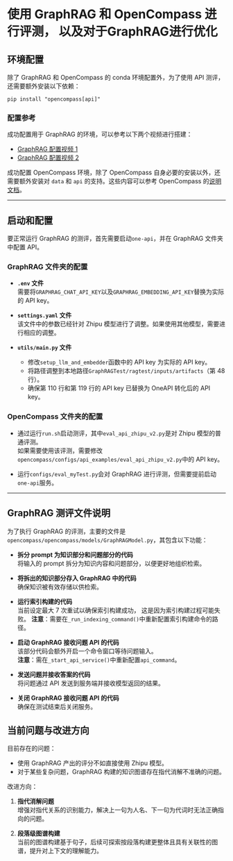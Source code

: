 # 使用 GraphRAG 和 OpenCompass 进行评测， 以及对于GraphRAG进行优化

## 环境配置

除了 GraphRAG 和 OpenCompass 的 conda 环境配置外，为了使用 API 测评，还需要额外安装以下依赖：

`pip install "opencompass[api]"`

### 配置参考

成功配置用于 GraphRAG 的环境，可以参考以下两个视频进行搭建：
- [GraphRAG 配置视频 1](https://www.bilibili.com/video/BV1HmWQeKEQB/?spm_id_from=..search-card.all.click&vd_source=dd722f9cbe299d2a0d932b162f651357)
- [GraphRAG 配置视频 2](https://www.bilibili.com/video/BV1aKWTexEeH/?vd_source=30acb5331e4f5739ebbad50f7cc6b949)

成功配置 OpenCompass 环境，除了 OpenCompass 自身必要的安装以外，还需要额外安装对 `data` 和 `api` 的支持。这些内容可以参考 OpenCompass 的[说明文档](https://github.com/open-compass/opencompass)。

---

## 启动和配置

要正常运行 GraphRAG 的测评，首先需要启动`one-api`，并在 GraphRAG 文件夹中配置 API。

### GraphRAG 文件夹的配置

- **`.env` 文件**  
  需要将`GRAPHRAG_CHAT_API_KEY`以及`GRAPHRAG_EMBEDDING_API_KEY`替换为实际的 API key。

- **`settings.yaml` 文件**  
  该文件中的参数已经针对 Zhipu 模型进行了调整。如果使用其他模型，需要进行相应的调整。

- **`utils/main.py` 文件**  
  - 修改`setup_llm_and_embedder`函数中的 API key 为实际的 API key。  
  - 将路径调整到本地路径`GraphRAGTest/ragtest/inputs/artifacts`（第 48 行）。  
  - 确保第 110 行和第 119 行的 API key 已替换为 OneAPI 转化后的 API key。

### OpenCompass 文件夹的配置

- 通过运行`run.sh`启动测评，其中`eval_api_zhipu_v2.py`是对 Zhipu 模型的普通评测。  
  如果需要使用该评测，需要修改`opencompass/configs/api_examples/eval_api_zhipu_v2.py`中的 API key。

- 运行`configs/eval_myTest.py`会对 GraphRAG 进行评测，但需要提前启动`one-api`服务。

---

## GraphRAG 测评文件说明

为了执行 GraphRAG 的评测，主要的文件是`opencompass/opencompass/models/GraphRAGModel.py`，其包含以下功能：

- **拆分 prompt 为知识部分和问题部分的代码**  
  将输入的 prompt 拆分为知识内容和问题部分，以便更好地组织检索。

- **将拆出的知识部分存入 GraphRAG 中的代码**  
  确保知识被有效存储以供检索。

- **运行索引构建的代码**  
  当前设定最大 7 次重试以确保索引构建成功， 这是因为索引构建过程可能失败。
  **注意**：需要在`_run_indexing_command()`中重新配置索引构建命令的路径。

- **启动 GraphRAG 接收问题 API 的代码**  
  该部分代码会额外开启一个命令窗口等待问题输入。  
  **注意**：需在`_start_api_service()`中重新配置`api_command`。

- **发送问题并接收答案的代码**  
  将问题通过 API 发送到服务端并接收模型返回的结果。

- **关闭 GraphRAG 接收问题 API 的代码**  
  确保在测试结束后关闭服务。

## 当前问题与改进方向

目前存在的问题：  
- 使用 GraphRAG 产出的评分不如直接使用 Zhipu 模型。  
- 对于某些复杂问题，GraphRAG 构建的知识图谱存在指代消解不准确的问题。

改进方向：  
1. **指代消解问题**  
   增强对指代关系的识别能力，解决上一句为人名、下一句为代词时无法正确指向的问题。

2. **段落级图谱构建**  
   当前的图谱构建基于句子，后续可探索按段落构建更整体且具有关联性的图谱，提升对上下文的理解能力。

